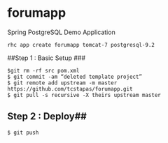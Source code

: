 forumapp
========

Spring PostgreSQL Demo Application


```
rhc app create forumapp tomcat-7 postgresql-9.2
````

##Step 1 : Basic Setup ###

```
$git rm -rf src pom.xml
$ git commit -am “deleted template project”
$ git remote add upstream -m master https://github.com/tcstapas/forumapp.git
$ git pull -s recursive -X theirs upstream master
```
## Step 2 : Deploy##

```
$ git push
```
